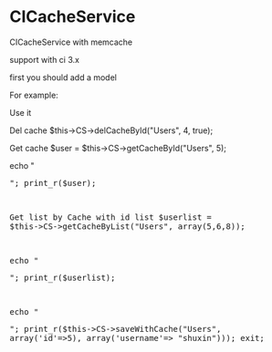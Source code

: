 # CICacheService
CICacheService with memcache

support with ci 3.x

first you should add a model 

For example:

<?php
class Users_model extends CI_Model {

	public $primary_key = "id";  //important

    public function __construct()
    {
        parent::__construct();
    }

}
?>

Use it

Del cache
$this->CS->delCacheById("Users", 4, true);

Get cache
$user = $this->CS->getCacheById("Users", 5);

echo "<pre/>";
print_r($user);

Get list by Cache with id list
$userlist = $this->CS->getCacheByList("Users", array(5,6,8));

echo "<pre/>";
print_r($userlist);

echo "<pre/>";
print_r($this->CS->saveWithCache("Users", array('id'=>5), array('username'=> "shuxin")));
exit;

